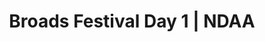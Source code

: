 ---
layout: match
title: Broads Festival Day 1 | NDAA
keywords: NDAA, norwich & district anglers, norwich and district angling, norwich & district, matches, fishing match, match list, match calendar, match listing, ndaa broads festival 2024, 2024 ndaa broads festival, ndaa broads festival day 1, ndaa broads festival 1
match-period: days
sections:
  # - title: Match Information
  #   hash: match-info
  #   css-class: match-info
  #   paragraphs:
  #     - hdr:
  #       img:
  #       sentences:
  #         - txt: Please bring boots/waders and platform as some pegs in the ronds will be underwater during high tide.
  #         - txt: Each angler rotates between zones A-C over the 3 days. Each zone contains at least 3 sections with points allocated per section.
  #         - txt: Day 1 free draw.
  #         - txt: Those of you who draw scales please ensure you collect them from Match HQ <strong>before</strong> leaving the draw. Please ensure scales are returned to Match HQ each day.
  #         - txt: There will be a daily prize to the scales-person with the biggest weight.
  #         - txt: Payout
  #         - ulist-items:
  #           - item: Top two anglers per section.
  #           - item: Top eight anglers based on accumulated section points over both days (accumulated weight used in the event of a tie on points).
  #         - txt: Results across the three days will be declared at end of third day at Match HQ.
  #         - txt: <strong>Please note that Pike, Zander & Trout do not count.</strong>
  - title: Match Result
    hash: match-result
    paragraphs:
      - hdr:
        img:
        sentences:
          - txt: Day 1 top five weights shown above.
          - txt: Broads Festival decided by sections points (then accumulated weight).
          - txt: Positions after Day 1 shown below.
  - title: 
    hash:
    css-class: table-container
    paragraphs:
      - result-file: bf-d1
---